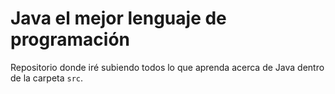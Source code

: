 # Java el mejor lenguaje de programación

Repositorio donde iré subiendo todos lo que aprenda acerca de Java dentro de la carpeta `src`.
